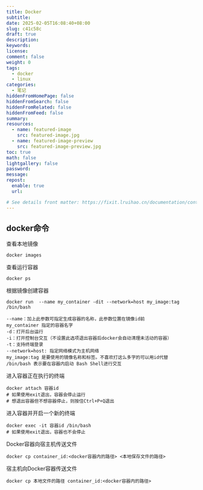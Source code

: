 ```yaml
---
title: Docker
subtitle:
date: 2025-02-05T16:08:40+08:00
slug: c41c58c
draft: true
description:
keywords:
license:
comment: false
weight: 0
tags:
  - docker
  - linux
categories:
  - 笔记
hiddenFromHomePage: false
hiddenFromSearch: false
hiddenFromRelated: false
hiddenFromFeed: false
summary:
resources:
  - name: featured-image
    src: featured-image.jpg
  - name: featured-image-preview
    src: featured-image-preview.jpg
toc: true
math: false
lightgallery: false
password:
message:
repost:
  enable: true
  url:

# See details front matter: https://fixit.lruihao.cn/documentation/content-management/introduction/#front-matter
---
```


<!--more-->
## docker命令

查看本地镜像

`docker images`

查看运行容器

`docker ps`

根据镜像创建容器

```
docker run  --name my_container -dit --network=host my_image:tag /bin/bash

--name：加上此参数可指定生成容器的名称，此参数位置在镜像id前
my_container 指定的容器名字
-d：打开后台运行
-i：打开控制台交互（不设置此选项退出容器后docker会自动清理未活动的容器）
-t：支持终端登录
--network=host: 指定网络模式为主机网络
my_image:tag 是要使用的镜像名称和标签。不喜欢打这么多字的可以用id代替
/bin/bash 表示要在容器内启动 Bash Shell进行交互

```

进入容器正在执行的终端

    docker attach 容器id
    # 如果使用exit退出，容器会停止运行
    # 想退出容器但不想容器停止，则按住Ctrl+P+Q退出

进入容器并开启一个新的终端

    docker exec -it 容器id /bin/bash
    # 如果使用exit退出，容器也不会停止

Docker容器向宿主机传送文件

    docker cp container_id:<docker容器内的路径> <本地保存文件的路径>

宿主机向Docker容器传送文件

    docker cp 本地文件的路径 container_id:<docker容器内的路径>

